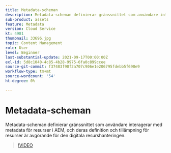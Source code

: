 ```yaml
---
title: Metadata-scheman
description: Metadata-scheman definierar gränssnittet som användare interagerar med metadata för resurser i AEM, och deras definition och tillämpning för resurser är avgörande för den digitala resurshanteringen.
sub-product: assets
feature: Metadata
version: Cloud Service
kt: 4981
thumbnail: 33696.jpg
topic: Content Management
role: User
level: Beginner
last-substantial-update: 2021-09-17T00:00:00Z
exl-id: 5d8c1040-4c85-4b28-9975-6fa0c899ccee
source-git-commit: f37483f90f2a707c906e1e206795fdebb5f698e9
workflow-type: tm+mt
source-wordcount: '54'
ht-degree: 0%

---
```


# Metadata-scheman

Metadata-scheman definierar gränssnittet som användare interagerar med metadata för resurser i AEM, och deras definition och tillämpning för resurser är avgörande för den digitala resurshanteringen.

>[!VIDEO](https://video.tv.adobe.com/v/33696/?quality=12&learn=on&hidetitle=true)
